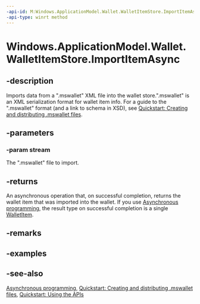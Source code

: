 ```yaml
---
-api-id: M:Windows.ApplicationModel.Wallet.WalletItemStore.ImportItemAsync(Windows.Storage.Streams.IRandomAccessStreamReference)
-api-type: winrt method
---
```


<!-- Method syntax
public Windows.Foundation.IAsyncOperation<Windows.ApplicationModel.Wallet.WalletItem> ImportItemAsync(Windows.Storage.Streams.IRandomAccessStreamReference stream)
-->

# Windows.ApplicationModel.Wallet.WalletItemStore.ImportItemAsync

## -description
Imports data from a ".mswallet" XML file into the wallet store.".mswallet" is an XML serialization format for wallet item info. For a guide to the ".mswallet" format (and a link to schema in XSD), see [Quickstart: Creating and distributing .mswallet files](http://msdn.microsoft.com/library/44575995-b45d-4458-b0ac-36dc0df373aa).

## -parameters
### -param stream
The ".mswallet" file to import.

## -returns
An asynchronous operation that, on successful completion, returns the wallet item that was imported into the wallet. If you use [Asynchronous programming](http://msdn.microsoft.com/library/23fe28f1-89c5-4a17-a732-a722648f9c5e), the result type on successful completion is a single [WalletItem](walletitem.md).

## -remarks

## -examples

## -see-also
[Asynchronous programming](http://msdn.microsoft.com/library/23fe28f1-89c5-4a17-a732-a722648f9c5e), [Quickstart: Creating and distributing .mswallet files](http://msdn.microsoft.com/library/44575995-b45d-4458-b0ac-36dc0df373aa), [Quickstart: Using the   APIs](http://msdn.microsoft.com/library/4312628c-37a3-48a7-b41f-14605d478cf7)